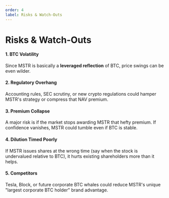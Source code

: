 ```yaml
---
order: 4
label: Risks & Watch-Outs
---
```


# Risks & Watch-Outs

#### 1. BTC Volatility

Since MSTR is basically a **leveraged reflection** of BTC, price swings can be even wilder.

#### 2. Regulatory Overhang

Accounting rules, SEC scrutiny, or new crypto regulations could hamper MSTR's strategy or compress that NAV premium.

#### 3. Premium Collapse

A major risk is if the market stops awarding MSTR that hefty premium. If confidence vanishes, MSTR could tumble even if BTC is stable.

#### 4. Dilution Timed Poorly

If MSTR issues shares at the wrong time (say when the stock is undervalued relative to BTC), it hurts existing shareholders more than it helps.

#### 5. Competitors

Tesla, Block, or future corporate BTC whales could reduce MSTR's unique "largest corporate BTC holder" brand advantage.
